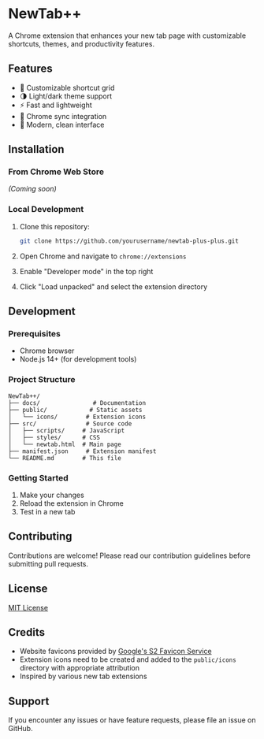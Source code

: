 # NewTab++

A Chrome extension that enhances your new tab page with customizable shortcuts, themes, and productivity features.

## Features

-   🎯 Customizable shortcut grid
-   🌗 Light/dark theme support
-   ⚡ Fast and lightweight
-   🔄 Chrome sync integration
-   🎨 Modern, clean interface

## Installation

### From Chrome Web Store

_(Coming soon)_

### Local Development

1. Clone this repository:

    ```bash
    git clone https://github.com/yourusername/newtab-plus-plus.git
    ```

2. Open Chrome and navigate to `chrome://extensions`

3. Enable "Developer mode" in the top right

4. Click "Load unpacked" and select the extension directory

## Development

### Prerequisites

-   Chrome browser
-   Node.js 14+ (for development tools)

### Project Structure

```
NewTab++/
├── docs/               # Documentation
├── public/            # Static assets
│   └── icons/        # Extension icons
├── src/              # Source code
│   ├── scripts/     # JavaScript
│   ├── styles/      # CSS
│   └── newtab.html  # Main page
├── manifest.json     # Extension manifest
└── README.md        # This file
```

### Getting Started

1. Make your changes
2. Reload the extension in Chrome
3. Test in a new tab

## Contributing

Contributions are welcome! Please read our contribution guidelines before submitting pull requests.

## License

[MIT License](LICENSE)

## Credits

-   Website favicons provided by [Google's S2 Favicon Service](https://www.google.com/s2/favicons)
-   Extension icons need to be created and added to the `public/icons` directory with appropriate attribution
-   Inspired by various new tab extensions

## Support

If you encounter any issues or have feature requests, please file an issue on GitHub.
